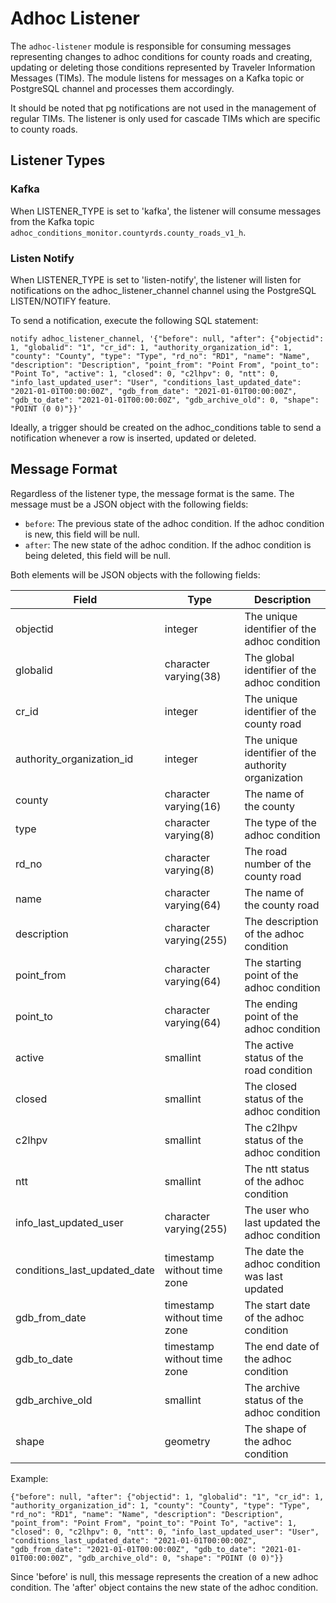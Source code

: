 # Adhoc Listener
The `adhoc-listener` module is responsible for consuming messages representing changes to adhoc conditions for county roads and creating, updating or deleting those conditions represented by Traveler Information Messages (TIMs). The module listens for messages on a Kafka topic or PostgreSQL channel and processes them accordingly.

It should be noted that pg notifications are not used in the management of regular TIMs. The listener is only used for cascade TIMs which are specific to county roads.

## Listener Types
### Kafka
When LISTENER_TYPE is set to 'kafka', the listener will consume messages from the Kafka topic `adhoc_conditions_monitor.countyrds.county_roads_v1_h`.

### Listen Notify
When LISTENER_TYPE is set to 'listen-notify', the listener will listen for notifications on the adhoc_listener_channel channel using the PostgreSQL LISTEN/NOTIFY feature.

To send a notification, execute the following SQL statement:
```
notify adhoc_listener_channel, '{"before": null, "after": {"objectid": 1, "globalid": "1", "cr_id": 1, "authority_organization_id": 1, "county": "County", "type": "Type", "rd_no": "RD1", "name": "Name", "description": "Description", "point_from": "Point From", "point_to": "Point To", "active": 1, "closed": 0, "c2lhpv": 0, "ntt": 0, "info_last_updated_user": "User", "conditions_last_updated_date": "2021-01-01T00:00:00Z", "gdb_from_date": "2021-01-01T00:00:00Z", "gdb_to_date": "2021-01-01T00:00:00Z", "gdb_archive_old": 0, "shape": "POINT (0 0)"}}'
```

Ideally, a trigger should be created on the adhoc_conditions table to send a notification whenever a row is inserted, updated or deleted.

## Message Format
Regardless of the listener type, the message format is the same. The message must be a JSON object with the following fields:
- `before`: The previous state of the adhoc condition. If the adhoc condition is new, this field will be null.
- `after`: The new state of the adhoc condition. If the adhoc condition is being deleted, this field will be null.

Both elements will be JSON objects with the following fields:

| Field | Type | Description |
| --- | --- | --- |
| objectid | integer | The unique identifier of the adhoc condition |
| globalid | character varying(38) | The global identifier of the adhoc condition |
| cr_id | integer | The unique identifier of the county road |
| authority_organization_id | integer | The unique identifier of the authority organization |
| county | character varying(16) | The name of the county |
| type | character varying(8) | The type of the adhoc condition |
| rd_no | character varying(8) | The road number of the county road |
| name | character varying(64) | The name of the county road |
| description | character varying(255) | The description of the adhoc condition |
| point_from | character varying(64) | The starting point of the adhoc condition |
| point_to | character varying(64) | The ending point of the adhoc condition |
| active | smallint | The active status of the road condition |
| closed | smallint | The closed status of the adhoc condition |
| c2lhpv | smallint | The c2lhpv status of the adhoc condition |
| ntt | smallint | The ntt status of the adhoc condition |
| info_last_updated_user | character varying(255) | The user who last updated the adhoc condition |
| conditions_last_updated_date | timestamp without time zone | The date the adhoc condition was last updated |
| gdb_from_date | timestamp without time zone | The start date of the adhoc condition |
| gdb_to_date | timestamp without time zone | The end date of the adhoc condition |
| gdb_archive_old | smallint | The archive status of the adhoc condition |
| shape | geometry | The shape of the adhoc condition |

Example:
```
{"before": null, "after": {"objectid": 1, "globalid": "1", "cr_id": 1, "authority_organization_id": 1, "county": "County", "type": "Type", "rd_no": "RD1", "name": "Name", "description": "Description", "point_from": "Point From", "point_to": "Point To", "active": 1, "closed": 0, "c2lhpv": 0, "ntt": 0, "info_last_updated_user": "User", "conditions_last_updated_date": "2021-01-01T00:00:00Z", "gdb_from_date": "2021-01-01T00:00:00Z", "gdb_to_date": "2021-01-01T00:00:00Z", "gdb_archive_old": 0, "shape": "POINT (0 0)"}}
```

Since 'before' is null, this message represents the creation of a new adhoc condition. The 'after' object contains the new state of the adhoc condition.